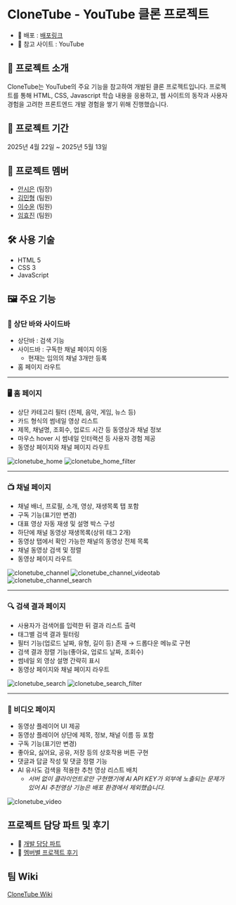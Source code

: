 # CloneTube - YouTube 클론 프로젝트

- 🔗 배포 : [배포링크](https://clonetube-g7lt.onrender.com)
- 📌 참고 사이트 : YouTube

## 🚀 프로젝트 소개
CloneTube는 YouTube의 주요 기능을 참고하여 개발된 클론 프로젝트입니다. 
프로젝트를 통해 HTML, CSS, Javascript 학습 내용을 응용하고, 웹 사이트의 동작과 사용자 경험을 고려한 프론트엔드 개발 경험을 쌓기 위해 진행했습니다.

## 📅 프로젝트 기간
2025년 4월 22일 ~ 2025년 5월 13일

## 👥 프로젝트 멤버
- [안시은](https://github.com/ase10git) (팀장)
- [김민형](https://github.com/KimTeaHyeong1) (팀원)
- [이수윤](https://github.com/suyunlee) (팀원)
- [임효진](https://github.com/hyonize) (팀원)

## 🛠️ 사용 기술
- HTML 5
- CSS 3
- JavaScript

## 🖼️ 주요 기능
### 🔖 상단 바와 사이드바
- 상단바 : 검색 기능
- 사이드바 : 구독한 채널 페이지 이동
  - 현재는 임의의 채널 3개만 등록
- 홈 페이지 라우트

---
### 🖥 홈 페이지
- 상단 카테고리 필터 (전체, 음악, 게임, 뉴스 등)
- 카드 형식의 썸네일 영상 리스트
- 제목, 채널명, 조회수, 업로드 시간 등 동영상과 채널 정보
- 마우스 hover 시 썸네일 인터랙션 등 사용자 경험 제공
- 동영상 페이지와 채널 페이지 라우트

![clonetube_home](https://github.com/user-attachments/assets/7c0144e0-3ab3-4406-a266-78d25f0ac497)
![clonetube_home_filter](https://github.com/user-attachments/assets/9f0af1f8-49d0-4df6-9ea1-f5e7d6be7eed)

---
### 📺 채널 페이지
- 채널 배너, 프로필, 소개, 영상, 재생목록 탭 포함
- 구독 기능(표기만 변경)
- 대표 영상 자동 재생 및 설명 박스 구성
- 하단에 채널 동영상 재생목록(상위 태그 2개)
- 동영상 탭에서 확인 가능한 채널의 동영상 전체 목록
- 채널 동영상 검색 및 정렬
- 동영상 페이지 라우트

![clonetube_channel](https://github.com/user-attachments/assets/7e9b7da3-67ea-4c3d-80e2-a1507dccd2ad)
![clonetube_channel_videotab](https://github.com/user-attachments/assets/04cc96c9-d10d-4e07-8e6e-60f43c0a0289)
![clonetube_channel_search](https://github.com/user-attachments/assets/bb352606-9b5f-4ff7-9f1b-06fee5d08f7d)

---
### 🔍 검색 결과 페이지
- 사용자가 검색어를 입력한 뒤 결과 리스트 출력
- 태그별 검색 결과 필터링
- 필터 기능(업로드 날짜, 유형, 길이 등) 존재 → 드롭다운 메뉴로 구현
- 검색 결과 정렬 기능(좋아요, 업로드 날짜, 조회수)
- 썸네일 외 영상 설명 간략히 표시
- 동영상 페이지와 채널 페이지 라우트

![clonetube_search](https://github.com/user-attachments/assets/bf082b1c-3fd0-42e8-8c47-effe454e75dc)
![clonetube_search_filter](https://github.com/user-attachments/assets/2a593c9a-2d6b-4f9c-bf33-00387e32521e)

---
### 🎥 비디오 페이지
- 동영상 플레이어 UI 제공
- 동영상 플레이어 상단에 제목, 정보, 채널 이름 등 포함
- 구독 기능(표기만 변경)
- 좋아요, 싫어요, 공유, 저장 등의 상호작용 버튼 구현
- 댓글과 답글 작성 및 댓글 정렬 기능
- AI 유사도 검색을 적용한 추천 영상 리스트 배치
  - *서버 없이 클라이언트로만 구현했기에 AI API KEY가 외부에 노출되는 문제가 있어 AI 추천영상 기능은 배포 환경에서 제외했습니다.*

![clonetube_video](https://github.com/user-attachments/assets/44f484a3-11f7-4011-beaa-23bf2fc4522f)

## 프로젝트 담당 파트 및 후기
- 📝 [개발 담당 파트](https://github.com/ase10git/CloneTube/wiki/%EA%B0%9C%EB%B0%9C%EB%8B%B4%EB%8B%B9-%ED%8C%8C%ED%8A%B8)
- 📖 [멤버별 프로젝트 후기](https://github.com/ase10git/CloneTube/wiki/%EB%A9%A4%EB%B2%84-%EC%86%8C%EA%B0%90)

## 팀 Wiki
[CloneTube Wiki](https://github.com/ase10git/CloneTube/wiki)
